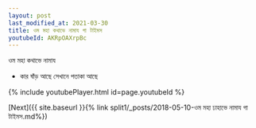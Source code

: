 ```yaml
---
layout: post
last_modified_at: 2021-03-30
title: ওম মহা কথাভে নামায গা টাইমস
youtubeId: AKRpOAXrpBc
---
```

 
 
 ওম মহা কথাভে নামায  
 
 -  কার ষাঁড় আছে সেখানে পতাকা আছে 
 
  
 
  
 
 
 
 
 
 


{% include youtubePlayer.html id=page.youtubeId %}
 
[Next]({{ site.baseurl }}{% link  split1/_posts/2018-05-10-ওম মহা ঢাহাভে নামায গা টাইমস.md%})
 

